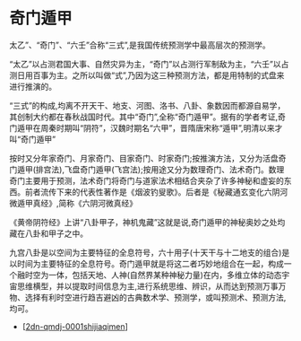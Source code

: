 # 奇门遁甲

太乙”、“奇门”、“六壬”合称“三式”,是我国传统预测学中最高层次的预测学。

“太乙”以占测君国大事、自然灾异为主，“奇门”以占测行军制敌为主，“六壬”以占测日用百事为主。之所以叫做“式”,乃因为这三种预测方法，都是用特制的式盘来进行推演的。

“三式”的构成,均离不开天干、地支、河图、洛书、八卦、象数因而都源自易学，其创制大约都在春秋战国时代。其中“奇门”,全称“奇门遁甲”。据有的学者考证,奇门遁甲在周秦时期叫“阴符”，汉魏时期名“六甲”，晋隋唐宋称“遁甲”,明清以来才叫“奇门遁甲”

按时又分年家奇门、月家奇门、目家奇门、时家奇门;按推演方法，又分为活盘奇门遁甲(排宫法),飞盘奇门遁甲(飞宫法);按用途又分为数理奇门、法术奇门。数理奇门主要用于预测，法术奇门将奇门与道家法术相结合夹杂了许多神秘和虚妄的东西。前者流传下来的代表性著作是《烟波钓叟歌》。后者是《秘藏通玄变化六阴河微遁甲真经》,简称《六阴河微真经》

《黄帝阴符经》上讲“八卦甲子，神机鬼藏”这就是说,奇门遁甲的神秘奥妙之处均藏在八卦和甲子之中。

九宫八卦是以空间为主要特征的全息符号，六十用子(十天干与十二地支的组合)是以时间为主要特征的全息符号。奇门遁甲就是将这二者巧妙地组合在一起，构成一个融时空为一体，包括天地、人神(自然界某种神秘力量)在内，多维立体的动态宇宙思维横型，并以提取时间信息为主,进行系统思维、辨识，从而达到预测万事万物、选择有利时空进行趋吉避凶的古典数术学、预测学，或叫预测术、预测方法,均可。

- [[2dn-qmdj-0001shijiaqimen]]

[//begin]: # "Autogenerated link references for markdown compatibility"
[2dn-qmdj-0001shijiaqimen]: 2dn-qmdj-0001shijiaqimen.md "时家奇门遁甲原理"
[//end]: # "Autogenerated link references"